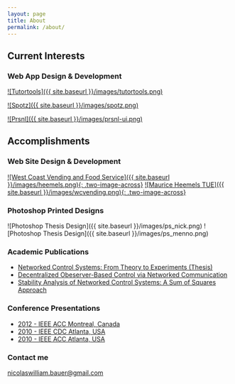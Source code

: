 ```yaml
---
layout: page
title: About
permalink: /about/
---
```



## Current Interests

### Web App Design & Development

[![Tutortools]({{ site.baseurl }}/images/tutortools.png)]()


[![Spotz]({{ site.baseurl }}/images/spotz.png)](https://spotz.herokuapp.com "Spotz")

[![Prsnl]({{ site.baseurl }}/images/prsnl-ui.png)](https://prsnl.herokuapp.com/ "Prsnl")


## Accomplishments

### Web Site Design & Development

[![West Coast Vending and Food Service]({{ site.baseurl }}/images/heemels.png){: .two-image-across}](https://heemels.tue.nl/ "Maurice Heemels TUE") [![Maurice Heemels TUE]({{ site.baseurl }}/images/wcvending.png){: .two-image-across}](https://wcvending.com "West Coast Vending and Food Service")

### Photoshop Printed Designs

![Photoshop Thesis Design]({{ site.baseurl }}/images/ps_nick.png)
![Photoshop Thesis Design]({{ site.baseurl }}/images/ps_menno.png)

### Academic Publications

* [Networked Control Systems: From Theory to Experiments (Thesis)](http://repository.tue.nl/748429)
* [Decentralized Obeserver-Based Control via Networked Communication](http://www.sciencedirect.com/science/article/pii/S0005109813002318)
* [Stability Analysis of Networked Control Systems: A Sum of Squares Approach](http://www.sciencedirect.com/science/article/pii/S0005109812001963)

### Conference Presentations

* [2012 - IEEE ACC Montreal, Canada](http://ieeexplore.ieee.org/xpl/login.jsp?reload=true&tp=&arnumber=6315034&url=http%3A%2F%2Fieeexplore.ieee.org%2Fxpls%2Fabs_all.jsp%3Farnumber%3D6315034)
* [2010 - IEEE CDC Atlanta, USA](http://ieeexplore.ieee.org/xpl/articleDetails.jsp?tp=&arnumber=5717506&queryText%3DStability+Analysis+of+Networked+Control+Systems%3A+A+Sum+of+Squares+Approach)
* [2010 - IEEE ACC Atlanta, USA](http://ieeexplore.ieee.org/xpl/login.jsp?tp=&arnumber=5531331&url=http%3A%2F%2Fieeexplore.ieee.org%2Fxpls%2Fabs_all.jsp%3Farnumber%3D5531331)

### Contact me

[nicolaswilliam.bauer@gmail.com](mailto:nicolaswilliam.bauer@gmail.com)